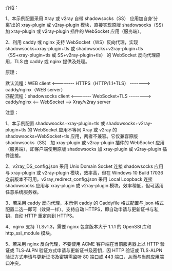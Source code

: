 介绍：

1、本示例配置采用 Xray 或 v2ray 自带 shadowsocks（SS） 应用加自身‘分离’出的 xray-plugin 或 v2ray-plugin 模块，直接实现原版 shadowsocks（SS） 加 xray-plugin 或 v2ray-plugin 插件的 WebSocket 应用（服务端）。

2、利用 caddy 或 nginx 支持 WebSocket（WS）反向代理，实现 shadowsocks+xray-plugin+tls 或 shadowsocks+v2ray-plugin+tls（SS+xray-plugin+tls 或 SS+v2ray-plugin+tls） 的 WebSocket 反向代理应用，TLS 由 caddy 或 nginx 提供及处理。

原理：

默认流程：WEB client <-------- HTTPS（HTTP/1.1+TLS） -------> caddy/nginx（WEB server）  
匹配流程：shadowsocks client <------- WebSocket+TLS --------> caddy/nginx <-- WebSocket --> Xray/v2ray server

注意：

1、本示例配置 shadowsocks+xray-plugin+tls 或 shadowsocks+v2ray-plugin+tls 的 WebSocket 应用不等同 Xray 或 v2ray 的 shadowsocks+WebSocket+tls 应用，两者不兼容。它仅兼容原版 shadowsocks（SS） 加 xray-plugin 或 v2ray-plugin 插件的 WebSocket 应用（服务端），即客户端使用原版 shadowsocks 加 xray-plugin 或 v2ray-plugin 插件连接。

2、v2ray_DS_config.json 采用 Unix Domain Socket 连接 shadowsocks 应用与 xray-plugin 或 v2ray-plugin 模块，效率高，但在 Windows 10 Build 17036 之前版本不可用。v2ray_redirect_config.json 采用 Local Loopback 连接 shadowsocks 应用与 xray-plugin 或 v2ray-plugin 模块，效率稍低，但可适用任意系统服务器。

3、若采用 caddy 反向代理，本示例 caddy 的 Caddyfile 格式配置与 json 格式配置二选一即可（效果一样）。支持自动 HTTPS，即自动申请与更新证书与私钥，自动 HTTP 重定向到 HTTPS。

4、nginx 支持 TLSv1.3，需要 nginx 包含版本大于 1.1.1 的 OpenSSl 库和 http_ssl_module 模块。

5、若采用 nginx 反向代理，不要使用 ACME 客户端在当前服务器上以 HTTP 验证或 TLS-ALPN 验证方式申请与更新证书及密钥，因 HTTP 验证或 TLS-ALPN 验证方式申请与更新证书及密钥需监听 80 端口或 443 端口，从而与当前应用端口冲突。
